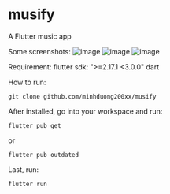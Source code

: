 # musify

A Flutter music app

Some screenshots: ![image](https://github.com/minhduong200xx/musify/assets/90366967/64385983-ff17-4f00-b4d6-5f744befdafb)
![image](https://github.com/minhduong200xx/musify/assets/90366967/77de10c8-70e2-4340-b3b6-9a6b651e09e5)
![image](https://github.com/minhduong200xx/musify/assets/90366967/f372738c-33f2-40a4-84e4-56fb50950f68)

Requirement:
flutter sdk: ">=2.17.1 <3.0.0"
dart

How to run: 

```
git clone github.com/minhduong200xx/musify
```
After installed, go into your workspace and run:
```
flutter pub get
```
or 
```
flutter pub outdated
```
Last, run:
```
flutter run
```





